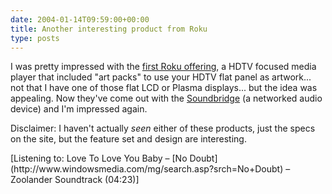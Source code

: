 ```yaml
---
date: 2004-01-14T09:59:00+00:00
title: Another interesting product from Roku
type: posts
---
```

I was pretty impressed with the [first Roku offering](http://www.rokulabs.com/products/hd1000/index.php), a HDTV focused media player that included "art packs" to use your HDTV flat panel as artwork... not that I have one of those flat LCD or Plasma displays... but the idea was appealing. Now they've come out with the [Soundbridge](http://www.rokulabs.com/products/soundbridge/index.php) (a networked audio device) and I'm impressed again.

Disclaimer: I haven't actually _seen_ either of these products, just the specs on the site, but the feature set and design are interesting.

<div class="media">
  [Listening to: Love To Love You Baby – [No Doubt](http://www.windowsmedia.com/mg/search.asp?srch=No+Doubt) – Zoolander Soundtrack (04:23)]
</div>
